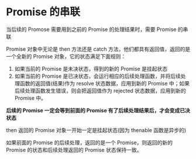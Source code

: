 # Promise 的串联

当后续的 Promose 需要用到之前的 Promise 的处理结果时，需要 Promise 的串联

Promise 对象中无论是 then 方法还是 catch 方法，他们都具有返回值，返回的是一个全新的 Promise 对象，它的状态满足下面规则：

1. 如果当前的 Promise 是未决状态，得到的新的 Promise 是挂起状态
2. 如果当前的 Promise 是已决状态，会运行相应的后续处理函数，并将后续处理函数的返回值(结果)作为 resolve 状态数据，应用到新的 Promise 中；如果后续处理函数发生错误，则会把返回值作为 rejected 状态数据，应用到新的 Promise 中。

**后续的 Promise 一定会等到前面的 Promise 有了后续处理结果后，才会变成已决状态**

then 返回的 Promise 对象一开始一定是挂起状态(因为 thenable 函数是异步的)

如果前面的 Promise 的后续处理，返回的是一个 Promise，则返回的新的 Promise 的状态和后续处理返回的 Promise 状态保持一致。

